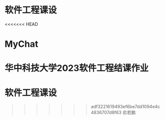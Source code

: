 # 软件工程课设

<<<<<<< HEAD
# MyChat
华中科技大学2023软件工程结课作业
=======
# 软件工程课设
>>>>>>> adf3221619493ef6be7dd1094e4c4836707d8f63
俞若鹏